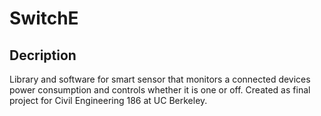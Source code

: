 # SwitchE

## Decription

Library and software for smart sensor that monitors a connected devices power consumption and controls whether it is one or off.
Created as final project for Civil Engineering 186 at UC Berkeley.